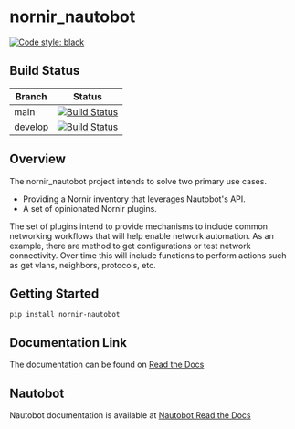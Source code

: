 # nornir_nautobot

[![Code style: black](https://img.shields.io/badge/code%20style-black-000000.svg)](https://github.com/ambv/black)

## Build Status

| Branch  | Status                                                                                                                               |
| ------- | ------------------------------------------------------------------------------------------------------------------------------------ |
| main    | [![Build Status](https://travis-ci.com/nautobot/nornir-nautobot.svg?branch=main)](https://travis-ci.com/nautobot/nornir-nautobot)    |
| develop | [![Build Status](https://travis-ci.com/nautobot/nornir-nautobot.svg?branch=develop)](https://travis-ci.com/nautobot/nornir-nautobot) |
## Overview

The nornir_nautobot project intends to solve two primary use cases.

* Providing a Nornir inventory that leverages Nautobot's API.
* A set of opinionated Nornir plugins.

The set of plugins intend to provide mechanisms to include common networking workflows that will help enable network automation. As an example, there are method to get configurations or test network connectivity. Over time this will include functions to perform actions such as get vlans, neighbors, protocols, etc.

## Getting Started

```shell
pip install nornir-nautobot
```

## Documentation Link

The documentation can be found on [Read the Docs](https://nornir-nautobot.readthedocs.io/en/latest/)

## Nautobot

Nautobot documentation is available at [Nautobot Read the Docs](https://nautobot.readthedocs.io/en/latest/)
